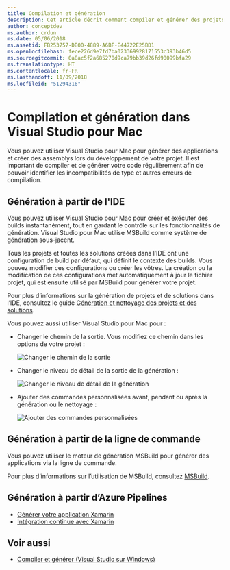 ```yaml
---
title: Compilation et génération
description: Cet article décrit comment compiler et générer des projets et des solutions dans Visual Studio pour Mac
author: conceptdev
ms.author: crdun
ms.date: 05/06/2018
ms.assetid: FB253757-DB00-4889-A6BF-E44722E25BD1
ms.openlocfilehash: fece226d9e7fd7ba023369928171553c393b46d5
ms.sourcegitcommit: 0a8ac5f2a685270d9ca79bb39d26fd90099bfa29
ms.translationtype: HT
ms.contentlocale: fr-FR
ms.lasthandoff: 11/09/2018
ms.locfileid: "51294316"
---
```

# <a name="compiling-and-building-in-visual-studio-for-mac"></a>Compilation et génération dans Visual Studio pour Mac

Vous pouvez utiliser Visual Studio pour Mac pour générer des applications et créer des assemblys lors du développement de votre projet. Il est important de compiler et de générer votre code régulièrement afin de pouvoir identifier les incompatibilités de type et autres erreurs de compilation.

## <a name="building-from-the-ide"></a>Génération à partir de l'IDE

Vous pouvez utiliser Visual Studio pour Mac pour créer et exécuter des builds instantanément, tout en gardant le contrôle sur les fonctionnalités de génération. Visual Studio pour Mac utilise MSBuild comme système de génération sous-jacent.

Tous les projets et toutes les solutions créées dans l’IDE ont une configuration de build par défaut, qui définit le contexte des builds. Vous pouvez modifier ces configurations ou créer les vôtres. La création ou la modification de ces configurations met automatiquement à jour le fichier projet, qui est ensuite utilisé par MSBuild pour générer votre projet.

Pour plus d’informations sur la génération de projets et de solutions dans l’IDE, consultez le guide [Génération et nettoyage des projets et des solutions](building-and-cleaning-projects-and-solutions.md).

Vous pouvez aussi utiliser Visual Studio pour Mac pour :

* Changer le chemin de la sortie. Vous modifiez ce chemin dans les options de votre projet :

    ![Changer le chemin de la sortie](media/compiling-and-building-image4.png)

* Changer le niveau de détail de la sortie de la génération :

    ![Changer le niveau de détail de la génération](media/compiling-and-building-image5.png)

* Ajouter des commandes personnalisées avant, pendant ou après la génération ou le nettoyage :

    ![Ajouter des commandes personnalisées](media/compiling-and-building-image6.png)

## <a name="building-from-command-line"></a>Génération à partir de la ligne de commande

Vous pouvez utiliser le moteur de génération MSBuild pour générer des applications via la ligne de commande.

Pour plus d’informations sur l’utilisation de MSBuild, consultez [MSBuild](/visualstudio/msbuild/msbuild).

## <a name="building-from-azure-pipelines"></a>Génération à partir d’Azure Pipelines

* [Générer votre application Xamarin](/vsts/pipelines/apps/mobile/xamarin?view=vsts&tabs=vsts)
* [Intégration continue avec Xamarin](https://developer.xamarin.com/guides/cross-platform/ci/)

## <a name="see-also"></a>Voir aussi

- [Compiler et générer (Visual Studio sur Windows)](/visualstudio/ide/compiling-and-building-in-visual-studio)